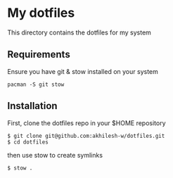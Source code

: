 # My dotfiles

This directory contains the dotfiles for my system

## Requirements 

Ensure you have git & stow installed on your system
 
```
pacman -S git stow
```

## Installation

First, clone the dotfiles repo in your $HOME repository 

```
$ git clone git@github.com:akhilesh-w/dotfiles.git
$ cd dotfiles
```

then use stow to create symlinks 

```
$ stow .
```


